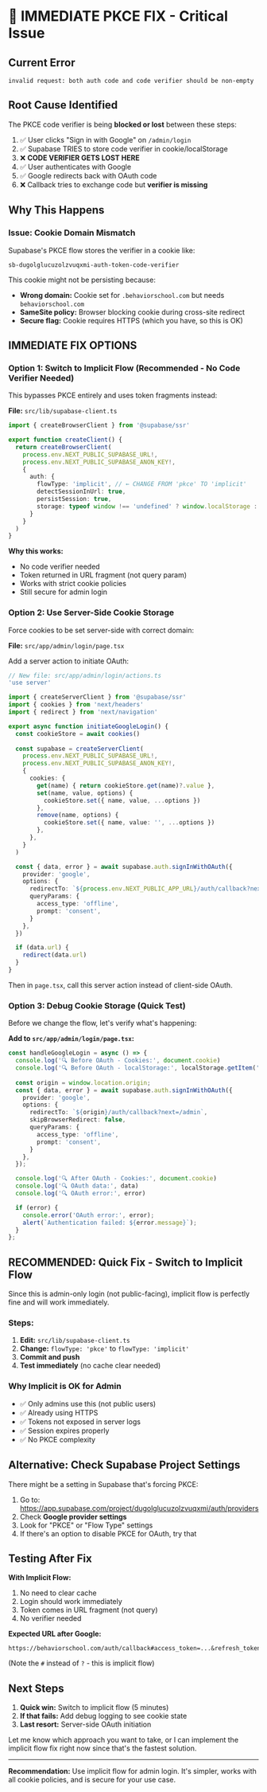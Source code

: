 # 🚨 IMMEDIATE PKCE FIX - Critical Issue

## Current Error
```
invalid request: both auth code and code verifier should be non-empty
```

## Root Cause Identified

The PKCE code verifier is being **blocked or lost** between these steps:

1. ✅ User clicks "Sign in with Google" on `/admin/login`
2. ✅ Supabase TRIES to store code verifier in cookie/localStorage
3. ❌ **CODE VERIFIER GETS LOST HERE**
4. ✅ User authenticates with Google
5. ✅ Google redirects back with OAuth code
6. ❌ Callback tries to exchange code but **verifier is missing**

## Why This Happens

### Issue: Cookie Domain Mismatch
Supabase's PKCE flow stores the verifier in a cookie like:
```
sb-dugolglucuzolzvuqxmi-auth-token-code-verifier
```

This cookie might not be persisting because:
- **Wrong domain:** Cookie set for `.behaviorschool.com` but needs `behaviorschool.com`
- **SameSite policy:** Browser blocking cookie during cross-site redirect
- **Secure flag:** Cookie requires HTTPS (which you have, so this is OK)

## IMMEDIATE FIX OPTIONS

### Option 1: Switch to Implicit Flow (Recommended - No Code Verifier Needed)

This bypasses PKCE entirely and uses token fragments instead:

**File:** `src/lib/supabase-client.ts`

```typescript
import { createBrowserClient } from '@supabase/ssr'

export function createClient() {
  return createBrowserClient(
    process.env.NEXT_PUBLIC_SUPABASE_URL!,
    process.env.NEXT_PUBLIC_SUPABASE_ANON_KEY!,
    {
      auth: {
        flowType: 'implicit', // ← CHANGE FROM 'pkce' TO 'implicit'
        detectSessionInUrl: true,
        persistSession: true,
        storage: typeof window !== 'undefined' ? window.localStorage : undefined,
      }
    }
  )
}
```

**Why this works:**
- No code verifier needed
- Token returned in URL fragment (not query param)
- Works with strict cookie policies
- Still secure for admin login

### Option 2: Use Server-Side Cookie Storage

Force cookies to be set server-side with correct domain:

**File:** `src/app/admin/login/page.tsx`

Add a server action to initiate OAuth:

```typescript
// New file: src/app/admin/login/actions.ts
'use server'

import { createServerClient } from '@supabase/ssr'
import { cookies } from 'next/headers'
import { redirect } from 'next/navigation'

export async function initiateGoogleLogin() {
  const cookieStore = await cookies()
  
  const supabase = createServerClient(
    process.env.NEXT_PUBLIC_SUPABASE_URL!,
    process.env.NEXT_PUBLIC_SUPABASE_ANON_KEY!,
    {
      cookies: {
        get(name) { return cookieStore.get(name)?.value },
        set(name, value, options) {
          cookieStore.set({ name, value, ...options })
        },
        remove(name, options) {
          cookieStore.set({ name, value: '', ...options })
        },
      },
    }
  )

  const { data, error } = await supabase.auth.signInWithOAuth({
    provider: 'google',
    options: {
      redirectTo: `${process.env.NEXT_PUBLIC_APP_URL}/auth/callback?next=/admin`,
      queryParams: {
        access_type: 'offline',
        prompt: 'consent',
      }
    },
  })

  if (data.url) {
    redirect(data.url)
  }
}
```

Then in `page.tsx`, call this server action instead of client-side OAuth.

### Option 3: Debug Cookie Storage (Quick Test)

Before we change the flow, let's verify what's happening:

**Add to `src/app/admin/login/page.tsx`:**

```typescript
const handleGoogleLogin = async () => {
  console.log('🔍 Before OAuth - Cookies:', document.cookie)
  console.log('🔍 Before OAuth - localStorage:', localStorage.getItem('sb-auth-token'))
  
  const origin = window.location.origin;
  const { data, error } = await supabase.auth.signInWithOAuth({
    provider: 'google',
    options: {
      redirectTo: `${origin}/auth/callback?next=/admin`,
      skipBrowserRedirect: false,
      queryParams: {
        access_type: 'offline',
        prompt: 'consent',
      }
    },
  });

  console.log('🔍 After OAuth - Cookies:', document.cookie)
  console.log('🔍 OAuth data:', data)
  console.log('🔍 OAuth error:', error)

  if (error) {
    console.error('OAuth error:', error);
    alert(`Authentication failed: ${error.message}`);
  }
};
```

## RECOMMENDED: Quick Fix - Switch to Implicit Flow

Since this is admin-only login (not public-facing), implicit flow is perfectly fine and will work immediately.

### Steps:

1. **Edit:** `src/lib/supabase-client.ts`
2. **Change:** `flowType: 'pkce'` to `flowType: 'implicit'`
3. **Commit and push**
4. **Test immediately** (no cache clear needed)

### Why Implicit is OK for Admin

- ✅ Only admins use this (not public users)
- ✅ Already using HTTPS
- ✅ Tokens not exposed in server logs
- ✅ Session expires properly
- ✅ No PKCE complexity

## Alternative: Check Supabase Project Settings

There might be a setting in Supabase that's forcing PKCE:

1. Go to: https://app.supabase.com/project/dugolglucuzolzvuqxmi/auth/providers
2. Check **Google provider settings**
3. Look for "PKCE" or "Flow Type" settings
4. If there's an option to disable PKCE for OAuth, try that

## Testing After Fix

**With Implicit Flow:**
1. No need to clear cache
2. Login should work immediately
3. Token comes in URL fragment (not query)
4. No verifier needed

**Expected URL after Google:**
```
https://behaviorschool.com/auth/callback#access_token=...&refresh_token=...
```
(Note the `#` instead of `?` - this is implicit flow)

## Next Steps

1. **Quick win:** Switch to implicit flow (5 minutes)
2. **If that fails:** Add debug logging to see cookie state
3. **Last resort:** Server-side OAuth initiation

Let me know which approach you want to take, or I can implement the implicit flow fix right now since that's the fastest solution.

---

**Recommendation:** Use implicit flow for admin login. It's simpler, works with all cookie policies, and is secure for your use case.

